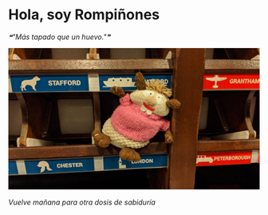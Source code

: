 # Hola, soy Rompiñones

<!--STARTS_HERE_QUOTE_README-->
<i>❝"Más tapado que un huevo."❞</i>
<!--ENDS_HERE_QUOTE_README-->

<!--START_SECTION:update_image-->
![alt text](https://raw.githubusercontent.com/focaalvarez/rompinones/main/.github/images/IMG_20220709_122943.jpg?raw=true)
<!--END_SECTION:update_image-->

*Vuelve mañana para otra dosis de sabiduría*
